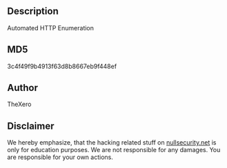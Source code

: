 Description
-----------
Automated HTTP Enumeration

MD5
---
3c4f49f9b4913f63d8b8667eb9f448ef

Author
------
TheXero

Disclaimer
----------
We hereby emphasize, that the hacking related stuff on
[nullsecurity.net](http://nullsecurity.net) is only for education purposes.
We are not responsible for any damages. You are responsible for your own
actions.
